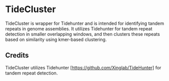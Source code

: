 # TideCluster

TideCluster is wrapper for Tidehunter and is intended for identifying tandem repeats in genome assemblies. It utilizes Tidehunter for tandem repeat detection in smaller overlapping windows, and then clusters these repeats based on similarity using kmer-based clustering.

## Credits

TideCluster utilizes Tidehunter [https://github.com/Xinglab/TideHunter] for tandem repeat detection.
